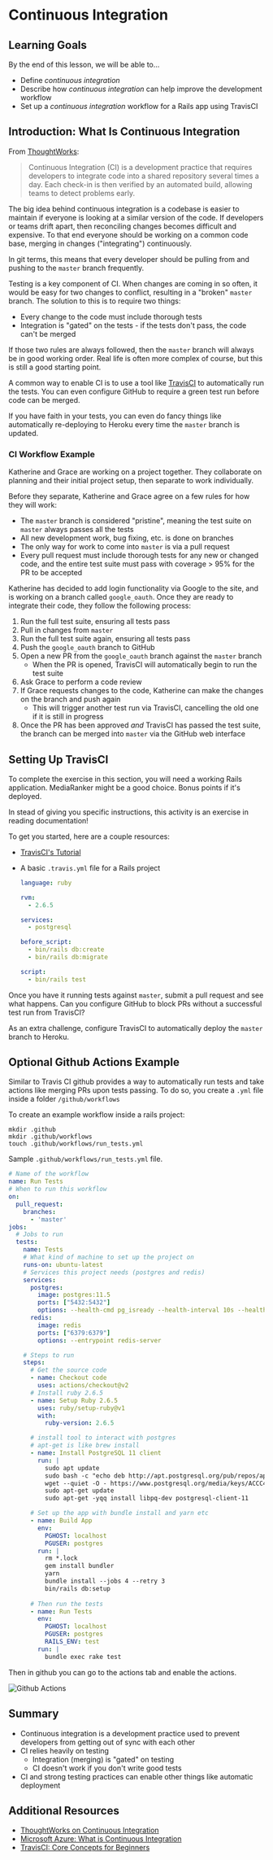 # Continuous Integration

## Learning Goals

By the end of this lesson, we will be able to...

- Define _continuous integration_
- Describe how _continuous integration_ can help improve the development workflow
- Set up a _continuous integration_ workflow for a Rails app using TravisCI

## Introduction: What Is Continuous Integration

From [ThoughtWorks](https://www.thoughtworks.com/continuous-integration):

> Continuous Integration (CI) is a development practice that requires developers to integrate code into a shared repository several times a day. Each check-in is then verified by an automated build, allowing teams to detect problems early.

The big idea behind continuous integration is a codebase is easier to maintain if everyone is looking at a similar version of the code. If developers or teams drift apart, then reconciling changes becomes difficult and expensive. To that end everyone should be working on a common code base, merging in changes ("integrating") continuously.

In git terms, this means that every developer should be pulling from and pushing to the `master` branch frequently.

Testing is a key component of CI. When changes are coming in so often, it would be easy for two changes to conflict, resulting in a "broken" `master` branch. The solution to this is to require two things:

- Every change to the code must include thorough tests
- Integration is "gated" on the tests - if the tests don't pass, the code can't be merged

If those two rules are always followed, then the `master` branch will always be in good working order. Real life is often more complex of course, but this is still a good starting point.

A common way to enable CI is to use a tool like [TravisCI](https://travis-ci.org/) to automatically run the tests. You can even configure GitHub to require a green test run before code can be merged.

If you have faith in your tests, you can even do fancy things like automatically re-deploying to Heroku every time the `master` branch is updated.

### CI Workflow Example

Katherine and Grace are working on a project together. They collaborate on planning and their initial project setup, then separate to work individually.

Before they separate, Katherine and Grace agree on a few rules for how they will work:

- The `master` branch is considered "pristine", meaning the test suite on `master` always passes all the tests
- All new development work, bug fixing, etc. is done on branches
- The only way for work to come into `master` is via a pull request
- Every pull request must include thorough tests for any new or changed code, and the entire test suite must pass with coverage > 95% for the PR to be accepted

Katherine has decided to add login functionality via Google to the site, and is working on a branch called `google_oauth`. Once they are ready to integrate their code, they follow the following process:

1. Run the full test suite, ensuring all tests pass
1. Pull in changes from `master`
1. Run the full test suite again, ensuring all tests pass
1. Push the `google_oauth` branch to GitHub
1. Open a new PR from the `google_oauth` branch against the `master` branch
    - When the PR is opened, TravisCI will automatically begin to run the test suite
1. Ask Grace to perform a code review
1. If Grace requests changes to the code, Katherine can make the changes on the branch and push again
    - This will trigger another test run via TravisCI, cancelling the old one if it is still in progress
1. Once the PR has been approved _and_ TravisCI has passed the test suite, the branch can be merged into `master` via the GitHub web interface

## Setting Up TravisCI

To complete the exercise in this section, you will need a working Rails application. MediaRanker might be a good choice. Bonus points if it's deployed.

In stead of giving you specific instructions, this activity is an exercise in reading documentation!

To get you started, here are a couple resources:

- [TravisCI's Tutorial](https://docs.travis-ci.com/user/tutorial/)
- A basic `.travis.yml` file for a Rails project
  
    ```yml
    language: ruby

    rvm:
      - 2.6.5

    services:
      - postgresql

    before_script:
      - bin/rails db:create
      - bin/rails db:migrate

    script:
      - bin/rails test
    ```

Once you have it running tests against `master`, submit a pull request and see what happens. Can you configure GitHub to block PRs without a successful test run from TravisCI?

As an extra challenge, configure TravisCI to automatically deploy the `master` branch to Heroku. 

## Optional Github Actions Example

Similar to Travis CI github provides a way to automatically run tests and take actions like merging PRs upon tests passing.  To do so, you create a `.yml` file inside a folder `/github/workflows`

To create an example workflow inside a rails project:

```
mkdir .github
mkdir .github/workflows
touch .github/workflows/run_tests.yml
```

Sample `.github/workflows/run_tests.yml` file.

```yml
# Name of the workflow
name: Run Tests
# When to run this workflow
on:
  pull_request:
    branches:
      - 'master'
jobs:
  # Jobs to run
  tests:
    name: Tests
    # What kind of machine to set up the project on
    runs-on: ubuntu-latest
    # Services this project needs (postgres and redis)
    services:
      postgres:
        image: postgres:11.5
        ports: ["5432:5432"]
        options: --health-cmd pg_isready --health-interval 10s --health-timeout 5s --health-retries 5
      redis:
        image: redis
        ports: ["6379:6379"]
        options: --entrypoint redis-server

    # Steps to run 
    steps:
      # Get the source code
      - name: Checkout code
        uses: actions/checkout@v2
      # Install ruby 2.6.5
      - name: Setup Ruby 2.6.5
        uses: ruby/setup-ruby@v1
        with:
          ruby-version: 2.6.5

      # install tool to interact with postgres
      # apt-get is like brew install
      - name: Install PostgreSQL 11 client
        run: |
          sudo apt update
          sudo bash -c "echo deb http://apt.postgresql.org/pub/repos/apt/ bionic-pgdg main >> /etc/apt/sources.list.d/pgdg.list"
          wget --quiet -O - https://www.postgresql.org/media/keys/ACCC4CF8.asc | sudo apt-key add -
          sudo apt-get update
          sudo apt-get -yqq install libpq-dev postgresql-client-11          

      # Set up the app with bundle install and yarn etc
      - name: Build App
        env:
          PGHOST: localhost
          PGUSER: postgres
        run: |
          rm *.lock
          gem install bundler
          yarn
          bundle install --jobs 4 --retry 3
          bin/rails db:setup
  
      # Then run the tests
      - name: Run Tests 
        env:
          PGHOST: localhost
          PGUSER: postgres
          RAILS_ENV: test
        run: |
          bundle exec rake test
```

Then in github you can go to the actions tab and enable the actions.

![Github Actions](images/github-actions.png)

## Summary

- Continuous integration is a development practice used to prevent developers from getting out of sync with each other
- CI relies heavily on testing
    - Integration (merging) is "gated" on testing
    - CI doesn't work if you don't write good tests
- CI and strong testing practices can enable other things like automatic deployment

## Additional Resources

- [ThoughtWorks on Continuous Integration](https://www.thoughtworks.com/continuous-integration)
- [Microsoft Azure: What is Continuous Integration](https://docs.microsoft.com/en-us/azure/devops/learn/what-is-continuous-integration)
- [TravisCI: Core Concepts for Beginners](https://docs.travis-ci.com/user/for-beginners/)
